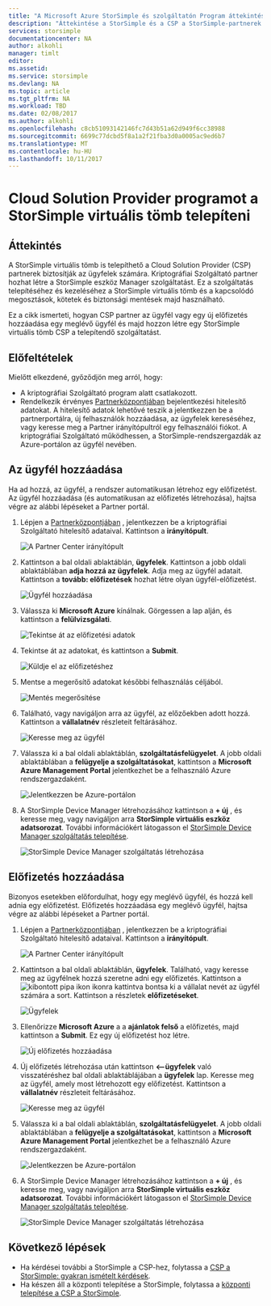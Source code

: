 ```yaml
---
title: "A Microsoft Azure StorSimple és szolgáltatón Program áttekintése |} Microsoft Docs"
description: "Áttekintése a StorSimple és a CSP a StorSimple-partnerek számára."
services: storsimple
documentationcenter: NA
author: alkohli
manager: timlt
editor: 
ms.assetid: 
ms.service: storsimple
ms.devlang: NA
ms.topic: article
ms.tgt_pltfrm: NA
ms.workload: TBD
ms.date: 02/08/2017
ms.author: alkohli
ms.openlocfilehash: c8cb51093142146fc7d43b51a62d949f6cc38988
ms.sourcegitcommit: 6699c77dcbd5f8a1a2f21fba3d0a0005ac9ed6b7
ms.translationtype: MT
ms.contentlocale: hu-HU
ms.lasthandoff: 10/11/2017
---
```

# <a name="deploy-storsimple-virtual-array-for-cloud-solution-provider-program"></a>Cloud Solution Provider programot a StorSimple virtuális tömb telepíteni

## <a name="overview"></a>Áttekintés

A StorSimple virtuális tömb is telepíthető a Cloud Solution Provider (CSP) partnerek biztosítják az ügyfelek számára. Kriptográfiai Szolgáltató partner hozhat létre a StorSimple eszköz Manager szolgáltatást. Ez a szolgáltatás telepítéséhez és kezeléséhez a StorSimple virtuális tömb és a kapcsolódó megosztások, kötetek és biztonsági mentések majd használható.

Ez a cikk ismerteti, hogyan CSP partner az ügyfél vagy egy új előfizetés hozzáadása egy meglévő ügyfél és majd hozzon létre egy StorSimple virtuális tömb CSP a telepítendő szolgáltatást.

## <a name="prerequisites"></a>Előfeltételek

Mielőtt elkezdené, győződjön meg arról, hogy:

- A kriptográfiai Szolgáltató program alatt csatlakozott.
- Rendelkezik érvényes [Partnerközpontjában](http://partnercenter.microsoft.com/) bejelentkezési hitelesítő adatokat. A hitelesítő adatok lehetővé teszik a jelentkezzen be a partnerportálra, új felhasználók hozzáadása, az ügyfelek kereséséhez, vagy keresse meg a Partner irányítópultról egy felhasználói fiókot. A kriptográfiai Szolgáltató működhessen, a StorSimple-rendszergazdák az Azure-portálon az ügyfél nevében.
                             
## <a name="add-a-customer"></a>Az ügyfél hozzáadása

Ha ad hozzá, az ügyfél, a rendszer automatikusan létrehoz egy előfizetést. Az ügyfél hozzáadása (és automatikusan az előfizetés létrehozása), hajtsa végre az alábbi lépéseket a Partner portál.

1. Lépjen a [Partnerközpontjában](http://partnercenter.microsoft.com/) , jelentkezzen be a kriptográfiai Szolgáltató hitelesítő adataival. Kattintson a **irányítópult**.

     ![A Partner Center irányítópult](./media/storsimple-partner-csp-deploy/image1.png)
                              
2. Kattintson a bal oldali ablaktáblán, **ügyfelek**. Kattintson a jobb oldali ablaktáblában **adja hozzá az ügyfelek**. Adja meg az ügyfél adatait. Kattintson a **tovább: előfizetések** hozhat létre olyan ügyfél-előfizetést.

    ![Ügyfél hozzáadása](./media/storsimple-partner-csp-deploy/image2.png)

3.  Válassza ki **Microsoft Azure** kínálnak. Görgessen a lap alján, és kattintson a **felülvizsgálati**.

    ![Tekintse át az előfizetési adatok](./media/storsimple-partner-csp-deploy/image3.png)
                              
4. Tekintse át az adatokat, és kattintson a **Submit**.

    ![Küldje el az előfizetéshez](./media/storsimple-partner-csp-deploy/image4.png)

5. Mentse a megerősítő adatokat későbbi felhasználás céljából.

    ![Mentés megerősítése](./media/storsimple-partner-csp-deploy/image5.png)

6. Található, vagy navigáljon arra az ügyfél, az előzőekben adott hozzá. Kattintson a **vállalatnév** részleteit feltárásához.

    ![Keresse meg az ügyfél](./media/storsimple-partner-csp-deploy/image6.png)  

7. Válassza ki a bal oldali ablaktáblán, **szolgáltatásfelügyelet**. A jobb oldali ablaktáblában a **felügyelje a szolgáltatásokat**, kattintson a **Microsoft Azure Management Portal** jelentkezhet be a felhasználó Azure rendszergazdaként.

    ![Jelentkezzen be Azure-portálon](./media/storsimple-partner-csp-deploy/image9.png)

8. A StorSimple Device Manager létrehozásához kattintson a **+ új** , és keresse meg, vagy navigáljon arra **StorSimple virtuális eszköz adatsorozat**. További információkért látogasson el [StorSimple Device Manager szolgáltatás telepítése](storsimple-virtual-array-manage-service.md).

    ![StorSimple Device Manager szolgáltatás létrehozása](./media/storsimple-partner-csp-deploy/image8.png)


## <a name="add-a-subscription"></a>Előfizetés hozzáadása

Bizonyos esetekben előfordulhat, hogy egy meglévő ügyfél, és hozzá kell adnia egy előfizetést. Előfizetés hozzáadása egy meglévő ügyfél, hajtsa végre az alábbi lépéseket a Partner portál.

1. Lépjen a [Partnerközpontjában](http://partnercenter.microsoft.com/) , jelentkezzen be a kriptográfiai Szolgáltató hitelesítő adataival. Kattintson a **irányítópult**.

     ![A Partner Center irányítópult](./media/storsimple-partner-csp-deploy/image1.png)
                              
2. Kattintson a bal oldali ablaktáblán, **ügyfelek**. Található, vagy keresse meg az ügyfélnek hozzá szeretne adni egy előfizetés. Kattintson a ![kibontott pipa ikon](./media/storsimple-partner-csp-deploy/expand_pane_icon.png) ikonra kattintva bontsa ki a vállalat nevét az ügyfél számára a sort. Kattintson a részletek **előfizetéseket**.

    ![Ügyfelek](./media/storsimple-partner-csp-deploy/image10.png)

3. Ellenőrizze **Microsoft Azure** a a **ajánlatok felső** a előfizetés, majd kattintson a **Submit**. Ez egy új előfizetést hoz létre.

    ![Új előfizetés hozzáadása](./media/storsimple-partner-csp-deploy/image11.png)

6. Új előfizetés létrehozása után kattintson **<--ügyfelek** való visszatéréshez bal oldali ablaktáblájában a **ügyfelek** lap. Keresse meg az ügyfél, amely most létrehozott egy előfizetést. Kattintson a **vállalatnév** részleteit feltárásához.

    ![Keresse meg az ügyfél](./media/storsimple-partner-csp-deploy/image6.png)  

7. Válassza ki a bal oldali ablaktáblán, **szolgáltatásfelügyelet**. A jobb oldali ablaktáblában a **felügyelje a szolgáltatásokat**, kattintson a **Microsoft Azure Management Portal** jelentkezhet be a felhasználó Azure rendszergazdaként.

    ![Jelentkezzen be Azure-portálon](./media/storsimple-partner-csp-deploy/image9.png)

8. A StorSimple Device Manager létrehozásához kattintson a **+ új** , és keresse meg, vagy navigáljon arra **StorSimple virtuális eszköz adatsorozat**. További információkért látogasson el [StorSimple Device Manager szolgáltatás telepítése](storsimple-virtual-array-manage-service.md).

    ![StorSimple Device Manager szolgáltatás létrehozása](./media/storsimple-partner-csp-deploy/image8.png)

## <a name="next-steps"></a>Következő lépések

- Ha kérdései további a StorSimple a CSP-hez, folytassa a [CSP a StorSimple: gyakran ismételt kérdések](storsimple-partner-csp-faq.md).
- Ha készen áll a központi telepítése a StorSimple, folytassa a [központi telepítése a CSP a StorSimple](storsimple-partner-csp-deploy.md).
